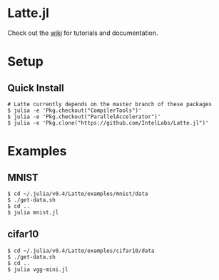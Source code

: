 # Latte.jl

Check out the [wiki](https://github.com/IntelLabs/Latte.jl/wiki) for tutorials and documentation.

# Setup
## Quick Install
```shell
# Latte currently depends on the master branch of these packages
$ julia -e 'Pkg.checkout("CompilerTools")'
$ julia -e 'Pkg.checkout("ParallelAccelerator")'
$ julia -e 'Pkg.clone("https://github.com/IntelLabs/Latte.jl")'
```

# Examples
## MNIST
```shell
$ cd ~/.julia/v0.4/Latte/examples/mnist/data
$ ./get-data.sh
$ cd ..
$ julia mnist.jl
```

## cifar10
```shell
$ cd ~/.julia/v0.4/Latte/examples/cifar10/data
$ ./get-data.sh
$ cd ..
$ julia vgg-mini.jl
```

